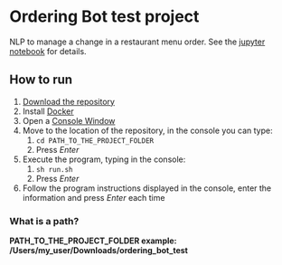 # Ordering Bot test project

NLP to manage a change in a restaurant menu order. See the [jupyter notebook](https://nbviewer.jupyter.org/urls/bitbucket.org/pmaglione/ordering_bot_test/raw/a59926311d2d35095668f6b0cd31a14a534cc866/CheckManagementNotebook.ipynb) for details.


## How to run

1. [Download the repository](https://bitbucket.org/pmaglione/ordering_bot_test/downloads/)
2. Install [Docker](https://docs.docker.com/)
3. Open a [Console Window](https://docs.blender.org/manual/en/latest/advanced/command_line/introduction.html)
4. Move to the location of the repository, in the console you can type:
    1. `cd PATH_TO_THE_PROJECT_FOLDER`
    2. Press *Enter*
5. Execute the program, typing in the console: 
    1. `sh run.sh`
    2. Press *Enter*
6. Follow the program instructions displayed in the console, enter the information and press *Enter* each time



### What is a path?
**PATH_TO_THE_PROJECT_FOLDER example: /Users/my_user/Downloads/ordering_bot_test**

